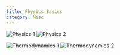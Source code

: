 ```yaml
---
title: Physics Basics
category: Misc
---
```


![Physics 1](/images/physics/physics_1.jpeg)
![Physics 2](/images/physics/physics_2.jpeg)

![Thermodynamics 1](/images/physics/thermodynamik_1.jpeg)
![Thermodynamics 2](/images/physics/thermodynamik_2.jpeg)
